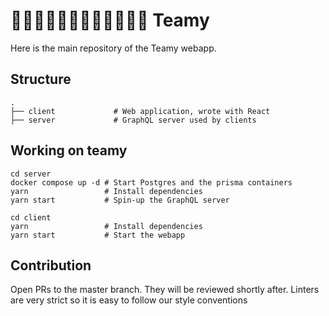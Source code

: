 # 👩🏼‍🔧👨🏼‍🔧👩🏼‍🔬👨🏼‍🔬 Teamy

Here is the main repository of the Teamy webapp.

## Structure

```
.
├── client             # Web application, wrote with React 
├── server             # GraphQL server used by clients
```

## Working on teamy

```
cd server
docker compose up -d # Start Postgres and the prisma containers
yarn                 # Install dependencies
yarn start           # Spin-up the GraphQL server

cd client
yarn                 # Install dependencies
yarn start           # Start the webapp
```

## Contribution

Open PRs to the master branch. They will be reviewed shortly after.
Linters are very strict so it is easy to follow our style conventions
